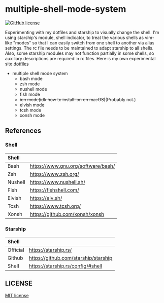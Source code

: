 # multiple-shell-mode-system
[![GitHub license](https://img.shields.io/github/license/Coordinate-Cat/multiple-shell-mode-system)](https://github.com/Coordinate-Cat/multiple-shell-mode-system/blob/main/LICENSE)

Experimenting with my dotfiles and starship to visually change the shell.
I'm using starship's module, shell indicator, to treat the various shells as vim-like "modes" so that I can easily switch from one shell to another via alias settings. The rc file needs to be maintained to adapt starship to all shells.
Also, some starship modules may not function partially in some shells, so auxiliary descriptions are required in rc files.
Here is my own experimental site [dotfiles](https://github.com/Coordinate-Cat/dotfiles)

- multiple shell mode system
  - bash mode
  - zsh mode
  - nushell mode
  - fish mode
  - ~~ion mode(idk how to install ion on macOS)~~(Probably not.)
  - elvish mode
  - tcsh mode
  - xonsh mode

## References
### Shell
| Shell   |                                    |
|:--------|:-----------------------------------|
| Bash    | https://www.gnu.org/software/bash/ |
| Zsh     | https://www.zsh.org/               |
| Nushell | https://www.nushell.sh/            |
| Fish    | https://fishshell.com/             |
| Elvish  | https://elv.sh/                    |
| Tcsh    | https://www.tcsh.org/              |
| Xonsh   | https://github.com/xonsh/xonsh     |
### Starship
| Shell    |                                      |
|:---------|:-------------------------------------|
| Official | https://starship.rs/                 |
| Github   | https://github.com/starship/starship |
| Shell    | https://starship.rs/config/#shell    |

## LICENSE
[MIT license](https://github.com/Coordinate-Cat/multiple-shell-mode-system/blob/main/LICENSE)